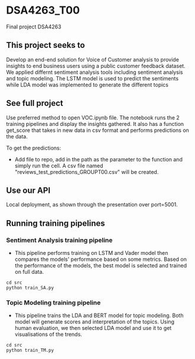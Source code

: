# DSA4263_T00
Final project DSA4263


## This project seeks to
Develop an end-end solution for Voice of Customer analysis to provide insights to end business users using a public customer feedback dataset. We applied differnt sentiment analysis tools including sentiment analysis and topic modeling. The LSTM model is used to predict the sentiments while LDA model was implemented to generate the different topics

## See full project
Use preferred method to open VOC.ipynb file. The notebook runs the 2 training pipelines and display the insights gathered. It also has a function get_score that takes in new data in csv format and performs predictions on the data.

To get the predictions:
- Add file to repo, add in the path as the parameter to the function and simply run the cell. A csv file named "reviews_test_predictions_GROUPT00.csv" will be created.

## Use our API
Local deployment, as shown through the presentation over port=5001.

## Running training pipelines
### Sentiment Analysis training pipeline
- This pipeline performs training on LSTM and Vader model then compares the models' performance based on some metrics. Based on the performance of the models, the best model is selected and trained on full data.
```
cd src
python train_SA.py
```

### Topic Modeling training pipeline
- This pipeline trains the LDA and BERT model for topic modeling. Both model will generate scores and interpretation of the topics. Using human evaluation, we then selected LDA model and use it to get visualisations of the trends.
```
cd src
python train_TM.py
```
